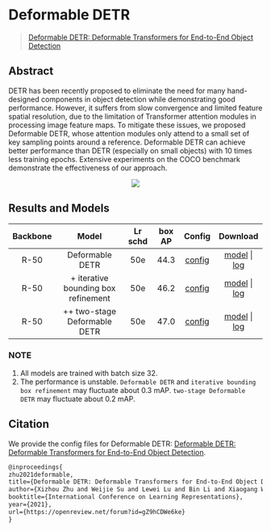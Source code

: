 # Deformable DETR

> [Deformable DETR: Deformable Transformers for End-to-End Object Detection](https://arxiv.org/abs/2010.04159)

<!-- [ALGORITHM] -->

## Abstract

DETR has been recently proposed to eliminate the need for many hand-designed components in object detection while demonstrating good performance. However, it suffers from slow convergence and limited feature spatial resolution, due to the limitation of Transformer attention modules in processing image feature maps. To mitigate these issues, we proposed Deformable DETR, whose attention modules only attend to a small set of key sampling points around a reference. Deformable DETR can achieve better performance than DETR (especially on small objects) with 10 times less training epochs. Extensive experiments on the COCO benchmark demonstrate the effectiveness of our approach.

<div align=center>
<img src="https://user-images.githubusercontent.com/40661020/143877617-ad9b24fd-77ce-46aa-9689-1a44b5594132.png"/>
</div>

## Results and Models

| Backbone |                Model                | Lr schd | box AP |                              Config                               |                                                                                                                                                                                                       Download                                                                                                                                                                                                       |
| :------: | :---------------------------------: | :-----: | :----: | :---------------------------------------------------------------: | :------------------------------------------------------------------------------------------------------------------------------------------------------------------------------------------------------------------------------------------------------------------------------------------------------------------------------------------------------------------------------------------------------------------: |
|   R-50   |           Deformable DETR           |   50e   |  44.3  |         [config](./deformable-detr_r50_16xb2-50e_coco.py)         |                                 [model](https://download.openmmlab.com/mmdetection/v3.0/deformable_detr/deformable-detr_r50_16xb2-50e_coco/deformable-detr_r50_16xb2-50e_coco_20221029_210934-6bc7d21b.pth) \| [log](https://download.openmmlab.com/mmdetection/v3.0/deformable_detr/deformable-detr_r50_16xb2-50e_coco/deformable-detr_r50_16xb2-50e_coco_20221029_210934.log.json)                                 |
|   R-50   | + iterative bounding box refinement |   50e   |  46.2  |     [config](./deformable-detr-refine_r50_16xb2-50e_coco.py)      |                   [model](https://download.openmmlab.com/mmdetection/v3.0/deformable_detr/deformable-detr_refine_r50_16xb2-50e_coco/deformable-detr_refine_r50_16xb2-50e_coco_20221022_225303-844e0f93.pth) \| [log](https://download.openmmlab.com/mmdetection/v3.0/deformable_detr/deformable-detr_refine_r50_16xb2-50e_coco/deformable-detr_refine_r50_16xb2-50e_coco_20221022_225303.log.json)                   |
|   R-50   |    ++ two-stage Deformable DETR     |   50e   |  47.0  | [config](./deformable-detr-refine-twostage_r50_16xb2-50e_coco.py) | [model](https://download.openmmlab.com/mmdetection/v3.0/deformable_detr/deformable-detr_refine_twostage_r50_16xb2-50e_coco/deformable-detr_refine_twostage_r50_16xb2-50e_coco_20221021_184714-acc8a5ff.pth) \| [log](https://download.openmmlab.com/mmdetection/v3.0/deformable_detr/deformable-detr_refine_twostage_r50_16xb2-50e_coco/deformable-detr_refine_twostage_r50_16xb2-50e_coco_20221021_184714.log.json) |

### NOTE

1. All models are trained with batch size 32.
2. The performance is unstable. `Deformable DETR` and `iterative bounding box refinement` may fluctuate about 0.3 mAP. `two-stage Deformable DETR` may fluctuate about 0.2 mAP.

## Citation

We provide the config files for Deformable DETR: [Deformable DETR: Deformable Transformers for End-to-End Object Detection](https://arxiv.org/abs/2010.04159).

```latex
@inproceedings{
zhu2021deformable,
title={Deformable DETR: Deformable Transformers for End-to-End Object Detection},
author={Xizhou Zhu and Weijie Su and Lewei Lu and Bin Li and Xiaogang Wang and Jifeng Dai},
booktitle={International Conference on Learning Representations},
year={2021},
url={https://openreview.net/forum?id=gZ9hCDWe6ke}
}
```
